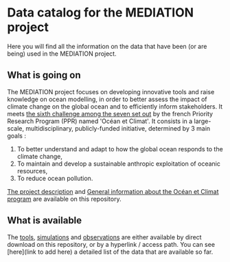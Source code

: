 # Data catalog for the MEDIATION project

Here you will find all the information on the data that have been (or are being) used in the MEDIATION project.

## What is going on

The MEDIATION project focuses on developing innovative tools and raise knowledge on ocean modelling, in order to better assess the impact of climate change on the global ocean and to efficiently inform stakeholders. It meets [the sixth challenge among the seven set out](PPR20210609_OCEANETCLIMAT_VF.pdf) by the french Priority Research Program (PPR) named 'Océan et Climat'. It consists in a large-scale, multidisciplinary, publicly-funded initiative, determined by 3 main goals :

1) To better understand and adapt to how the global ocean responds to the climate change, 
2) To maintain and develop a sustainable anthropic exploitation of oceanic resources,
3) To reduce ocean pollution.

[The project description](MEDIATION-description.pdf) and [General information about the Océan et Climat program](https://www.ocean-climat.fr/Le-PPR) are available on this repository.


## What is available

The [tools](MEDIATION-tools/), [simulations](MEDIATION-simulations/) and [observations](MEDIATION-observations/) are either available by direct download on this repository, or by a hyperlink / access path. You can see [here](link to add here) a detailed list of the data that are available so far. 



    
    
